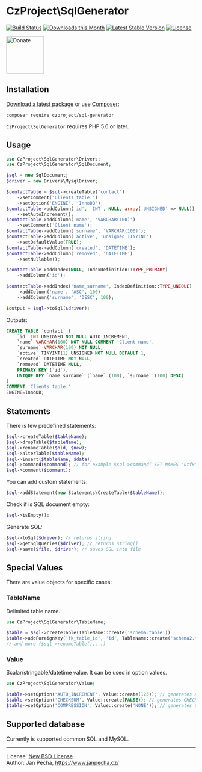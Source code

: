 # CzProject\SqlGenerator

[![Build Status](https://github.com/czproject/sql-generator/workflows/Build/badge.svg)](https://github.com/czproject/sql-generator/actions)
[![Downloads this Month](https://img.shields.io/packagist/dm/czproject/sql-generator.svg)](https://packagist.org/packages/czproject/sql-generator)
[![Latest Stable Version](https://poser.pugx.org/czproject/sql-generator/v/stable)](https://github.com/czproject/sql-generator/releases)
[![License](https://img.shields.io/badge/license-New%20BSD-blue.svg)](https://github.com/czproject/sql-generator/blob/master/license.md)

<a href="https://www.janpecha.cz/donate/"><img src="https://buymecoffee.intm.org/img/donate-banner.v1.svg" alt="Donate" height="100"></a>


## Installation

[Download a latest package](https://github.com/czproject/sql-generator/releases) or use [Composer](http://getcomposer.org/):

```
composer require czproject/sql-generator
```

`CzProject\SqlGenerator` requires PHP 5.6 or later.


## Usage

``` php
use CzProject\SqlGenerator\Drivers;
use CzProject\SqlGenerator\SqlDocument;

$sql = new SqlDocument;
$driver = new Drivers\MysqlDriver;

$contactTable = $sql->createTable('contact')
	->setComment('Clients table.')
	->setOption('ENGINE', 'InnoDB');
$contactTable->addColumn('id', 'INT', NULL, array('UNSIGNED' => NULL))
	->setAutoIncrement();
$contactTable->addColumn('name', 'VARCHAR(100)')
	->setComment('Client name');
$contactTable->addColumn('surname', 'VARCHAR(100)');
$contactTable->addColumn('active', 'unsigned TINYINT')
	->setDefaultValue(TRUE);
$contactTable->addColumn('created', 'DATETIME');
$contactTable->addColumn('removed', 'DATETIME')
	->setNullable();

$contactTable->addIndex(NULL, IndexDefinition::TYPE_PRIMARY)
	->addColumn('id');

$contactTable->addIndex('name_surname', IndexDefinition::TYPE_UNIQUE)
	->addColumn('name', 'ASC', 100)
	->addColumn('surname', 'DESC', 100);

$output = $sql->toSql($driver);
```

Outputs:

``` sql
CREATE TABLE `contact` (
	`id` INT UNSIGNED NOT NULL AUTO_INCREMENT,
	`name` VARCHAR(100) NOT NULL COMMENT 'Client name',
	`surname` VARCHAR(100) NOT NULL,
	`active` TINYINT(1) UNSIGNED NOT NULL DEFAULT 1,
	`created` DATETIME NOT NULL,
	`removed` DATETIME NULL,
	PRIMARY KEY (`id`),
	UNIQUE KEY `name_surname` (`name` (100), `surname` (100) DESC)
)
COMMENT 'Clients table.'
ENGINE=InnoDB;
```


## Statements

There is few predefined statements:

```php
$sql->createTable($tableName);
$sql->dropTable($tableName);
$sql->renameTable($old, $new);
$sql->alterTable($tableName);
$sql->insert($tableName, $data);
$sql->command($command); // for example $sql->command('SET NAMES "utf8"');
$sql->comment($comment);
```

You can add custom statements:

```php
$sql->addStatement(new Statements\CreateTable($tableName));
```

Check if is SQL document empty:

```php
$sql->isEmpty();
```

Generate SQL:

```php
$sql->toSql($driver); // returns string
$sql->getSqlQueries($driver); // returns string[]
$sql->save($file, $driver); // saves SQL into file
```

## Special Values

There are value objects for specific cases:

### TableName

Delimited table name.

```php
use CzProject\SqlGenerator\TableName;

$table = $sql->createTable(TableName::create('schema.table'))
$table->addForeignKey('fk_table_id', 'id', TableName::create('schema2.table2'), 'id');
// and more ($sql->renameTable(),...)
```


### Value

Scalar/stringable/datetime value. It can be used in option values.

```php
use CzProject\SqlGenerator\Value;

$table->setOption('AUTO_INCREMENT', Value::create(123)); // generates AUTO_INCREMENT=123
$table->setOption('CHECKSUM', Value::create(FALSE)); // generates CHECKSUM=0
$table->setOption('COMPRESSION', Value::create('NONE')); // generates COMPRESSION='NONE'
```


## Supported database

Currently is supported common SQL and MySQL.


------------------------------

License: [New BSD License](license.md)
<br>Author: Jan Pecha, https://www.janpecha.cz/
